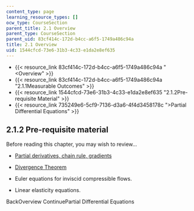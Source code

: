 ```yaml
---
content_type: page
learning_resource_types: []
ocw_type: CourseSection
parent_title: 2.1 Overview
parent_type: CourseSection
parent_uid: 83cf414c-172d-b4cc-a6f5-1749a486c94a
title: 2.1 Overview
uid: 1544cfcd-73e6-31b3-4c33-e1da2e8ef635
---
```


*   {{< resource_link 83cf414c-172d-b4cc-a6f5-1749a486c94a "\<Overview" >}}
*   {{< resource_link 83cf414c-172d-b4cc-a6f5-1749a486c94a "2.1.1Measurable Outcomes" >}}
*   {{< resource_link 1544cfcd-73e6-31b3-4c33-e1da2e8ef635 "2.1.2Pre-requisite Material" >}}
*   {{< resource_link 735249e6-5cf9-7136-d3a6-4f4d3458178c "\>Partial Differential Equations" >}}

2.1.2 Pre-requisite material
----------------------------

Before reading this chapter, you may wish to review...

*   [Partial derivatives, chain rule, gradients](/courses/18-02sc-multivariable-calculus-fall-2010/content/pages/2.-partial-derivatives/part-b-chain-rule-gradient-and-directional-derivatives/_index)
    
*   [Divergence Theorem](/courses/18-02sc-multivariable-calculus-fall-2010/content/pages/4.-triple-integrals-and-surface-integrals-in-3-space/part-b-flux-and-the-divergence-theorem/session-84-divergence-theorem)
    
*   Euler equations for inviscid compressible flows.
    
*   Linear elasticity equations.
    

BackOverview ContinuePartial Differential Equations
